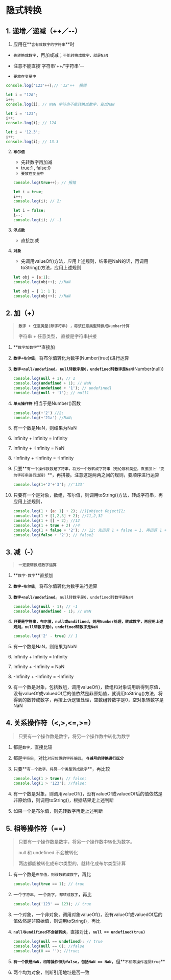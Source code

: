 # 隐式转换

## 1. 递增／递减（++／--）

1. 应用在**`含有效数字的字符串`**时

  - `先转换成数字`，再加或减；`不能转换成数字，就是NaN`

  - 注意不能直接'字符串'++/'字符串'--
  - `要放在变量中`

  ``` javascript
  console.log('123'++);// '12'++  报错
  
  let i = "12A";
  i++;
  console.log(i); // NaN 字符串不能转换成数字，变成NaN
  
  let i = '123';
  i++;
  console.log(i); // 124
  
  let i = '12.3';
  i++;
  console.log(i); // 13.3
  ```

2. **`布尔值`**

   - 先转数字再加减
   - true:1 , false:0
   - `要放在变量中`

   ``` javascript
   console.log(true++); // 报错
   
   let i = true;
   i++;
   console.log(i); // 2;
   
   let i = false;
   i--;
   console.log(i); // -1
   
   ```

3. **`浮点数`**

   - 直接加减

4. **`对象`**

   - 先调用valueOf()方法，应用上述规则，结果是NaN的话，再调用toString()方法，应用上述规则
   
   ``` javascript
   let obj = {a:1};
   console.log(obj++); //NaN
   
   let obj = { 1: 1 };
   console.log(obj++); //NaN
   ```
   
   

## 2. 加（+）

> **`数字 + 任意类型(除字符串) ，将该任意类型转换成Number计算`**
>
> 字符串 + 任意类型， 直接是字符串拼接

1. **`数字加数字`**直接加

2. **`数字+布尔值`**，将布尔值转化为数字(Number(true))进行运算

3. **`数字+null/undefined`**。**`null转数字是0，undefined转数字是NaN`**(Number(null))

   ``` javascript
   console.log(null + 1); // 1
   console.log(undefined + 1); // NaN
   console.log(undefined + '1'); // undefined1
   console.log(null + '1'); // null1
   ```

4. **`单元操作符`** 相当于是Number()函数

   ``` javascript
   console.log(+'2') //2;
   console.log(+'21a') //NaN;
   ```

   

5. 有一个数是NaN，则结果为NaN

6. Infinity + Infinity = Infinity

7. Infinity + -Infinity = NaN

8. -Infinity + -Infinity = -Infinity

9. 只要**`有一个操作数数是字符串，将另一个数转成字符串（无论哪种类型，直接加上''变为字符串进行运算）`**，再拼接。注意这是两两之间的规则，要顺序进行运算

   ``` javascript
   console.log(1+'2'+'3'); //'123'
   ```

   

10. 只要有一个是对象，数组，布尔值，则调用toString()方法，转成字符串，再应用上述规则，

    ``` javascript
    console.log(1 + {a: 1} + 2); //1[object Object]2;
    console.log(1 + [1,2,3] + 2); //11,2,32
    console.log(1 + [] + 2); //12
    console.log(1 + true + 2) //4  
    console.log(1 + false + '2'); // 12; 先运算 1 + false = 1, 再运算 1 +'2' = '12'
    console.log(false + '2'); // false2
    ```

## 3. 减（-）

> **`一定要转换成数字运算`**

1. **`数字-数字`**直接加

2. **`数字-布尔值`**，将布尔值转化为数字进行运算

3. **`数字+null/undefined`**。`null转数字是0，undefined转数字是NaN`

   ``` javascript
   console.log(null - 1); // -1
   console.log(undefined - 1); // NaN
   ```

4. **`只要是字符串，布尔值，null或undifined，则用Number处理，转成数字，再应用上述规则，null转数字是0，undefined转数字是NaN`**

   ``` javascript
   console.log('2' - true) // 1
   ```

   

5. 有一个数是NaN，则结果为NaN

6. Infinity + Infinity = Infinity

7. Infinity + -Infinity = NaN

8. -Infinity + -Infinity = -Infinity

9. 有一个数是对象，包括数组，调用valueOf()，数组和对象调用后得到原值，没有valueOf或valuedOf后的值依然是非原始值，就调用toString()方法，将得到的数转成数字，再按上诉逻辑处理，空数组转数字是0，空对象转数字是NaN



## 4. 关系操作符（<,>,<=,>=）

> 只要有一个操作数是数字，将另一个操作数中转化为数字

1. 都是`数字`，直接比较

2. 都是`字符串`，对比`对应位置的字符编码`。**`与减号的转换进行区分`**

3. 只要**`有一个数字，将另一个类型转成数字`**，再比较

   ``` javascript
   console.log(1 > true); // false;
   console.log(1 > '123'); //false;
   ```

   

4. 有一个数是对象，则调用valueOf()，没有valueOf或valuedOf后的值依然是非原始值，则调用toString()，根据结果走上述判断

5. 如果一个是布尔值，则先转数字再走上述判断



## 5. 相等操作符（==）

> 只要有一个操作数是数字，将另一个操作数中转化为数字。
>
> null 和 undefined 不会被转化
>
> 两边都能被转化成布尔类型的，就转化成布尔类型计算

1. 有一个数是`布尔值，则该数转成数字`，再比

   ``` javascript
   console.log(true == 1); // true
   ```

   

2. 一个`字符串`，一个`数字`，`都转成数字`，再比

   ``` javascript
   console.log('123' == 123); // true
   ```

   

3. 一个对象，一个非对象，调用对象valueOf()，没有valueOf或valuedOf后的值依然是非原始值，则调用toString()，再比

4. **`null与undifined不会被转换`**，直接对比，**`null == undefined(true)`**

   ``` javascript
   console.log(null == undefined); // true
   console.log(null == 0); //false
   console.log(0 == ''); //true;
   ```

   

5. **`有一个数是NaN，相等操作恒为false，包括NaN == NaN`**，但**`不相等操作返回true`**

6. 两个均为对象，判断引用地址是否一致